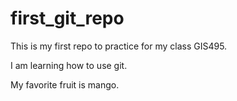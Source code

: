 # first_git_repo

This is my first repo to practice for my class GIS495.

I am learning how to use git.

My favorite fruit is mango.
